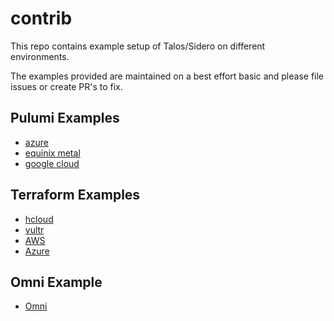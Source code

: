 # contrib

This repo contains example setup of Talos/Sidero on different environments.

The examples provided are maintained on a best effort basic and please file issues or create PR's to fix.

## Pulumi Examples

- [azure](./examples/pulumi/azure)
- [equinix metal](./examples/pulumi/equinix-metal)
- [google cloud](./examples/pulumi/gcp)

## Terraform Examples

- [hcloud](./examples/terraform/hcloud)
- [vultr](./examples/terraform/vultr)
- [AWS](./examples/terraform/aws)
- [Azure](./examples/terraform/azure)

## Omni Example

- [Omni](./examples/omni)
